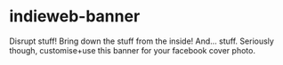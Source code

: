 indieweb-banner
===============

Disrupt stuff! Bring down the stuff from the inside! And… stuff. Seriously though, customise+use this banner for your facebook cover photo.